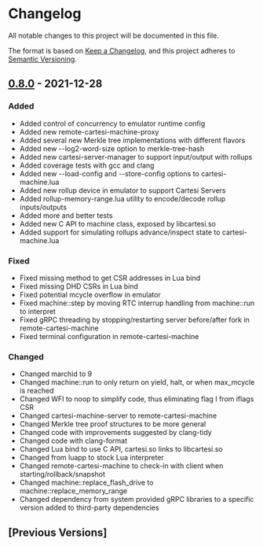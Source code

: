 # Changelog
All notable changes to this project will be documented in this file.

The format is based on [Keep a Changelog](https://keepachangelog.com/en/1.0.0/),
and this project adheres to [Semantic Versioning](https://semver.org/spec/v2.0.0.html).

## [0.8.0] - 2021-12-28

### Added

- Added control of concurrency to emulator runtime config
- Added new remote-cartesi-machine-proxy
- Added several new Merkle tree implementations with different flavors
- Added new --log2-word-size option to merkle-tree-hash
- Added new cartesi-server-manager to support input/output with rollups
- Added coverage tests with gcc and clang
- Added new --load-config and --store-config options to cartesi-machine.lua
- Added new rollup device in emulator to support Cartesi Servers
- Added rollup-memory-range.lua utility to encode/decode rollup inputs/outputs
- Added more and better tests
- Added new C API to machine class, exposed by libcartesi.so
- Added support for simulating rollups advance/inspect state to cartesi-machine.lua

### Fixed

- Fixed missing method to get CSR addresses in Lua bind
- Fixed missing DHD CSRs in Lua bind
- Fixed potential mcycle overflow in emulator
- Fixed machine::step by moving RTC interrup handling from machine::run to interpret
- Fixed gRPC threading by stopping/restarting server before/after fork in remote-cartesi-machine
- Fixed terminal configuration in remote-cartesi-machine

### Changed

- Changed marchid to 9
- Changed machine::run to only return on yield, halt, or when max\_mcycle is reached
- Changed WFI to noop to simplify code, thus eliminating flag I from iflags CSR
- Changed cartesi-machine-server to remote-cartesi-machine
- Changed Merkle tree proof structures to be more general
- Changed code with improvements suggested by clang-tidy
- Changed code with clang-format
- Changed Lua bind to use C API, cartesi.so links to libcartesi.so
- Changed from luapp to stock Lua interpreter
- Changed remote-cartesi-machine to check-in with client when starting/rollback/snapshot
- Changed machine::replace\_flash\_drive to machine::replace\_memory\_range
- Changed dependency from system provided gRPC libraries to a specific version added to third-party dependencies

## [Previous Versions]

[0.8.0]: https://github.com/cartesi/machine-emulator/releases/tag/v0.8.0
[0.7.0]: https://github.com/cartesi/machine-emulator/releases/tag/v0.7.0
[0.6.0]: https://github.com/cartesi/machine-emulator/releases/tag/v0.6.0
[0.5.1]: https://github.com/cartesi/machine-emulator/releases/tag/v0.5.1
[0.5.0]: https://github.com/cartesi/machine-emulator/releases/tag/v0.5.0
[0.4.0]: https://github.com/cartesi/machine-emulator/releases/tag/v0.4.0
[0.3.0]: https://github.com/cartesi/machine-emulator/releases/tag/v0.3.0
[0.2.0]: https://github.com/cartesi/machine-emulator/releases/tag/v0.2.0
[0.1.0]: https://github.com/cartesi/machine-emulator/releases/tag/v0.1.0

